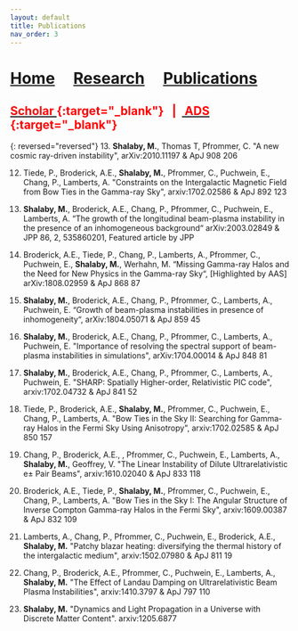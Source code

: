 ```yaml
---
layout: default
title: Publications
nav_order: 3
---
```


# [Home](index)  &nbsp; &nbsp;  [Research](Research)  &nbsp; &nbsp;  [Publications](Pub) 


## <span style="color:red"> [<span style="color:red"> Scholar </span>](https://scholar.google.ca/citations?user=KCgpd4UAAAAJ&hl=en){:target="_blank"} &nbsp; | &nbsp;[<span style="color:red"> ADS </span>](https://ui.adsabs.harvard.edu/search/p_=0&q=%3Dauthor%3A%22Shalaby%2C%20Mohamad%22&sort=date%20desc%2C%20bibcode%20desc){:target="_blank"} 





{: reversed="reversed"}
13. **Shalaby, M.**, Thomas T, Pfrommer, C. "A new cosmic ray-driven instability", arXiv:2010.11197 & ApJ 908 206 

12. Tiede, P., Broderick, A.E., **Shalaby, M.**, Pfrommer, C., Puchwein, E., Chang, P., Lamberts, A. "Constraints on the Intergalactic Magnetic Field from Bow Ties in the Gamma-ray Sky", arxiv:1702.02586 & ApJ 892 123

11. **Shalaby, M.**, Broderick, A.E.,  Chang, P., Pfrommer, C., Puchwein, E., Lamberts, A. “The growth of the longitudinal beam-plasma instability in the presence of an inhomogeneous background“ arXiv:2003.02849 &  JPP 86, 2, 535860201, Featured article by JPP

10. Broderick, A.E., Tiede, P., Chang, P., Lamberts, A., Pfrommer, C., Puchwein, E., **Shalaby, M.**, Werhahn, M. “Missing Gamma-ray Halos and the Need for New Physics in the Gamma-ray Sky“, [Highlighted by AAS]   arXiv:1808.02959 &  ApJ 868 87

09. **Shalaby, M.**, Broderick, A.E., Chang, P., Pfrommer, C., Lamberts, A., Puchwein, E. “Growth of beam-plasma instabilities in presence of inhomogeneity“, arXiv:1804.05071 &  ApJ 859 45 

08. **Shalaby, M.**, Broderick, A.E., Chang, P., Pfrommer, C., Lamberts, A., Puchwein, E. "Importance of resolving the spectral support of beam-plasma instabilities in simulations", arXiv:1704.00014 &  ApJ 848 81

07. **Shalaby, M.**, Broderick, A.E., Chang, P., Pfrommer, C., Lamberts, A., Puchwein, E. "SHARP: Spatially Higher-order, Relativistic PIC code", arxiv:1702.04732 & ApJ 841 52

06. Tiede, P., Broderick, A.E.,  **Shalaby, M.**, Pfrommer, C., Puchwein, E., Chang, P., Lamberts, A. "Bow Ties in the Sky II: Searching for Gamma-ray Halos in the Fermi Sky Using Anisotropy", arxiv:1702.02585 & ApJ 850 157

05. Chang, P., Broderick, A.E., , Pfrommer, C., Puchwein, E., Lamberts, A., **Shalaby, M.**, Geoffrey, V. "The Linear Instability of Dilute Ultrarelativistic e± Pair Beams", arxiv:1610.02040 & ApJ 833 118

04. Broderick, A.E., Tiede, P., **Shalaby, M.**, Pfrommer, C., Puchwein, E., Chang, P., Lamberts, A. "Bow Ties in the Sky I: The Angular Structure of Inverse Compton Gamma-ray Halos in the Fermi Sky",  arxiv:1609.00387 & ApJ 832 109

03. Lamberts, A., Chang, P., Pfrommer, C., Puchwein, E., Broderick, A.E., **Shalaby, M.** "Patchy blazar heating: diversifying the thermal history of the intergalactic medium", arxiv:1502.07980 & ApJ 811 19

02. Chang, P., Broderick, A.E., Pfrommer, C., Puchwein, E., Lamberts, A., **Shalaby, M.** "The Effect of Landau Damping on Ultrarelativistic Beam Plasma Instabilities", arxiv:1410.3797 & ApJ 797 110

01. **Shalaby, M.** "Dynamics and Light Propagation in a Universe with Discrete Matter Content". arxiv:1205.6877


